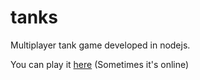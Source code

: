 tanks
======

Multiplayer tank game developed in nodejs.

You can play it [here](http://104.236.84.239:8080)
(Sometimes it's online) 
